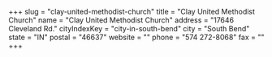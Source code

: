 +++
slug = "clay-united-methodist-church"
title = "Clay United Methodist Church"
name = "Clay United Methodist Church"
address = "17646 Cleveland Rd."
cityIndexKey = "city-in-south-bend"
city = "South Bend"
state = "IN"
postal = "46637"
website = ""
phone = "574 272-8068"
fax = ""
+++
